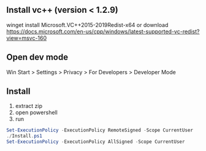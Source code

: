 ## Install vc++ (version < 1.2.9)

winget install Microsoft.VC++2015-2019Redist-x64
or
download https://docs.microsoft.com/en-us/cpp/windows/latest-supported-vc-redist?view=msvc-160

## Open dev mode

Win Start > Settings > Privacy > For Developers > Developer Mode

## Install

1. extract zip
2. open powershell
3. run 
```powershell
Set-ExecutionPolicy -ExecutionPolicy RemoteSigned -Scope CurrentUser
./Install.ps1
Set-ExecutionPolicy -ExecutionPolicy AllSigned -Scope CurrentUser

```
